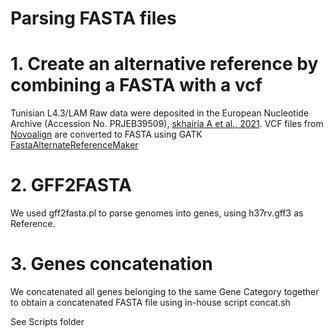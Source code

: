 # Parsing FASTA files

# 1. Create an alternative reference by combining a FASTA with a vcf
Tunisian L4.3/LAM Raw data were deposited in the European Nucleotide Archive (Accession No. PRJEB39509), [skhairia A et al., 2021](https://doi.org/10.1016/j.ijid.2020.11.195).
VCF files from [Novoalign](https://www.novocraft.com/) are converted to FASTA using GATK [FastaAlternateReferenceMaker](https://gatk.broadinstitute.org/hc/en-us/articles/360037594571-FastaAlternateReferenceMaker)

# 2. GFF2FASTA
We used gff2fasta.pl to parse genomes into genes, using h37rv.gff3 as Reference.

# 3. Genes concatenation 
We concatenated all genes belonging to the same Gene Category together to obtain a concatenated FASTA file using in-house script concat.sh


See Scripts folder 

